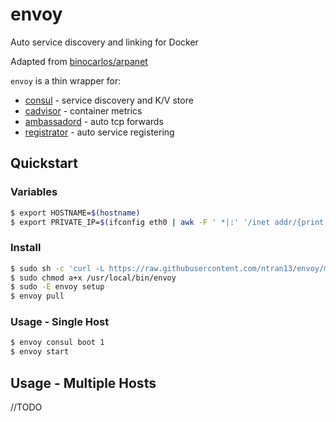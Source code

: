# envoy

Auto service discovery and linking for Docker

Adapted from [binocarlos/arpanet](https://github.com/binocarlos/arpanet)

`envoy` is a thin wrapper for:

 * [consul](https://github.com/hashicorp/consul) - service discovery and K/V store
 * [cadvisor](https://github.com/google/cadvisor) -  container metrics
 * [ambassadord](https://github.com/progrium/ambassadord) - auto tcp forwards
 * [registrator](https://github.com/progrium/registrator) - auto service registering

## Quickstart

### Variables

```bash
$ export HOSTNAME=$(hostname)
$ export PRIVATE_IP=$(ifconfig eth0 | awk -F ' *|:' '/inet addr/{print $4}')
```

### Install

```bash
$ sudo sh -c 'curl -L https://raw.githubusercontent.com/ntran13/envoy/master/envoy > /usr/local/bin/envoy'
$ sudo chmod a+x /usr/local/bin/envoy
$ sudo -E envoy setup
$ envoy pull
```

### Usage - Single Host

```bash
$ envoy consul boot 1
$ envoy start
```

## Usage - Multiple Hosts

//TODO
